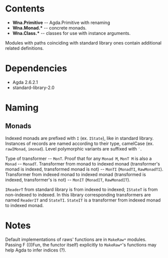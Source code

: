 # Contents

* **Wna.Primitive** -- Agda.Primitive with renaming 
* **Wna.Monad.\*** -- concrete monads.
* **Wna.Class.\*** -- classes for use with instance arguments.

Modules with paths coinciding with standard library ones contain additional related definitions.

# Dependencies

* Agda 2.6.2.1
* standard-library-2.0

# Naming

## Monads

Indexed monads are prefixed with ```I``` (ex. ```IState```), like in standard library.
Instances of records are named according to their type, camelCase (ex. ```rawIMonad```, ```imonad```).
Level polymorphic variants are suffixed with ```′```.

Type of transformer -- ```MonT```.
Proof that for any ```Monad M```, ```MonT M``` is also a ```Monad``` -- ```MonadT```.
Transformer from monad to indexed monad (transformer's monad is indexed, transformed monad is not) -- ```MonTI``` (```MonadTI```, ```RawMonadTI```).
Transformer from indexed monad to indexed monad (transformed is indexed, transformer's is not) -- ```MonIT``` (```MonadIT```, ```RawMonadIT```).

```IReaderT``` from standard library is from indexed to indexed; ```IStateT``` is from non-indexed to indexed.
In this library corresponding transformers are named ```ReaderIT``` and ```StateTI```.
```StateIT``` is a transformer from indexed monad to indexed monad.

# Notes

Default implementations of raws' functions are in ```MakeRaw*``` modules.
Passing F ((I)Fun, the functor itself) explicitly to ```MakeRaw*```'s functions may help Agda to infer indices (?).
